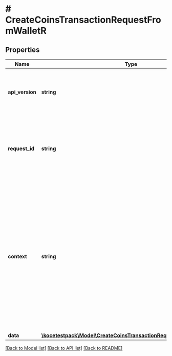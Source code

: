 # # CreateCoinsTransactionRequestFromWalletR

## Properties

Name | Type | Description | Notes
------------ | ------------- | ------------- | -------------
**api_version** | **string** | Specifies the version of the API that incorporates this endpoint. |
**request_id** | **string** | Defines the ID of the request. The &#x60;requestId&#x60; is generated by Crypto APIs and it&#39;s unique for every request. |
**context** | **string** | In batch situations the user can use the context to correlate responses with requests. This property is present regardless of whether the response was successful or returned as an error. &#x60;context&#x60; is specified by the user. | [optional]
**data** | [**\kocetestpack\Model\CreateCoinsTransactionRequestFromWalletRData**](CreateCoinsTransactionRequestFromWalletRData.md) |  |

[[Back to Model list]](../../README.md#models) [[Back to API list]](../../README.md#endpoints) [[Back to README]](../../README.md)
